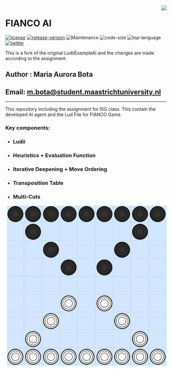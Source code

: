<img align="right" src="./resources/ludii-logo-64x64.png">

# FIANCO AI

[![license](https://img.shields.io/github/license/Ludeme/LudiiExampleAI)](LICENSE)
[![release-version](https://img.shields.io/github/release-pre/Ludeme/LudiiExampleAI)](https://github.com/Ludeme/LudiiExampleAI/releases)
![Maintenance](https://img.shields.io/badge/Maintained%3F-yes-green.svg)
![code-size](https://img.shields.io/github/languages/code-size/Ludeme/LudiiExampleAI)
![top-language](https://img.shields.io/github/languages/top/Ludeme/LudiiExampleAI)
[![twitter](https://img.shields.io/twitter/follow/ludiigames?style=social)](https://twitter.com/intent/follow?screen_name=ludiigames)

This is a fork of the original LudiiExampleAI and the changes are made according to the assignment.


## Author : Maria Aurora Bota
## Email: m.bota@student.maastrichtuniversity.nl

---

This repository including the assignment for ISG class. This contain the developed AI agent and the Lud File for FIANCO Game.

### Key components:
* ### Ludii
* ### Heuristics + Evaluation Function 
* ### Iterative Deepening + Move Ordering
* ### Transposition Table
* ### Multi-Cuts

<img align="right" src="./resources/initboard.png">



